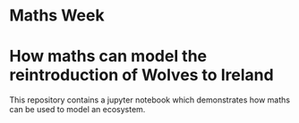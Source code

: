 # Maths Week 
# How maths can model the reintroduction of Wolves to Ireland 

This repository contains a jupyter notebook which demonstrates how maths can be used to model an ecosystem.

